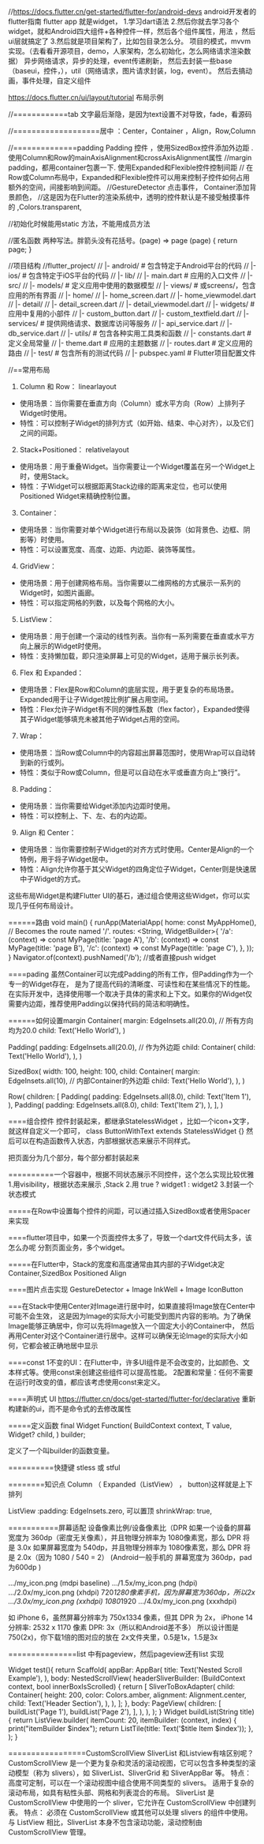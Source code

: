 

//https://docs.flutter.cn/get-started/flutter-for/android-devs android开发者的flutter指南
flutter app 就是widget，
1.学习dart语法
2.然后你就去学习各个widget，就和Android四大组件+各种控件一样，然后各个组件属性，用法 ，然后ui层就搞定了
3.然后就是项目架构了，比如包目录怎么分。 项目的模式，mvvm实现。（去看看开源项目，demo，人家架构，怎么初始化，怎么网络请求渲染数据）
异步网络请求，异步的处理，event传递刷新，
然后去封装一些base（baseui，控件，），util（网络请求，图片请求封装，log，event）。
然后去搞动画，事件处理，自定义组件

https://docs.flutter.cn/ui/layout/tutorial 布局示例


//============tab 文字最后渐隐，是因为text设置不对导致，fade，看源码

//===================居中 ：Center，Container ，Align，Row,Column

//==============padding Padding 控件 ，使用SizedBox控件添加外边距 .使用Column和Row的mainAxisAlignment和crossAxisAlignment属性
//margin padding，都用container包裹一下.  使用Expanded和Flexible控件控制间距
// 在Row或Column布局中，Expanded和Flexible控件可以用来控制子控件如何占用额外的空间，间接影响到间距。
//GestureDetector 点击事件， Container添加背景颜色，
//这是因为在Flutter的渲染系统中，透明的控件默认是不接受触摸事件的 ,Colors.transparent,

//初始化时候能用static 方法，不能用成员方法

//匿名函数 两种写法。胖箭头没有花括号。(page) => page   (page) { return page; }



//项目结构
//flutter_project/
// |- android/ # 包含特定于Android平台的代码
// |- ios/ # 包含特定于iOS平台的代码
// |- lib/
//    |- main.dart # 应用的入口文件
//    |- src/
//       |- models/ # 定义应用中使用的数据模型
//       |- views/ # 或screens/，包含应用的所有界面
//          |- home/
//             |- home_screen.dart
//             |- home_viewmodel.dart
//          |- detail/
//             |- detail_screen.dart
//             |- detail_viewmodel.dart
//       |- widgets/ # 应用中复用的小部件
//          |- custom_button.dart
//          |- custom_textfield.dart
//       |- services/ # 提供网络请求、数据库访问等服务
//          |- api_service.dart
//          |- db_service.dart
//       |- utils/ # 包含各种实用工具类和函数
//          |- constants.dart # 定义全局常量
//          |- theme.dart # 应用的主题数据
//    |- routes.dart # 定义应用的路由
// |- test/ # 包含所有的测试代码
// |- pubspec.yaml # Flutter项目配置文件


//==常用布局


1. Column 和 Row： linearlayout
- 使用场景：当你需要在垂直方向（Column）或水平方向（Row）上排列子Widget时使用。
- 特性：可以控制子Widget的排列方式（如开始、结束、中心对齐），以及它们之间的间距。

2. Stack+Positioned： relativelayout
- 使用场景：用于重叠Widget。当你需要让一个Widget覆盖在另一个Widget上时，使用Stack。
- 特性：子Widget可以根据距离Stack边缘的距离来定位，也可以使用 Positioned Widget来精确控制位置。


3. Container： 
- 使用场景：当你需要对单个Widget进行布局以及装饰（如背景色、边框、阴影等）时使用。
- 特性：可以设置宽度、高度、边距、内边距、装饰等属性。

4. GridView：
- 使用场景：用于创建网格布局。当你需要以二维网格的方式展示一系列的Widget时，如图片画廊。
- 特性：可以指定网格的列数，以及每个网格的大小。

5. ListView：
- 使用场景：用于创建一个滚动的线性列表。当你有一系列需要在垂直或水平方向上展示的Widget时使用。
- 特性：支持懒加载，即只渲染屏幕上可见的Widget，适用于展示长列表。

6. Flex 和 Expanded：
- 使用场景：Flex是Row和Column的底层实现，用于更复杂的布局场景。Expanded用于让子Widget按比例扩展占用空间。
- 特性：Flex允许子Widget有不同的弹性系数（flex factor），Expanded使得其子Widget能够填充未被其他子Widget占用的空间。

7. Wrap：
- 使用场景：当Row或Column中的内容超出屏幕范围时，使用Wrap可以自动转到新的行或列。
- 特性：类似于Row或Column，但是可以自动在水平或垂直方向上“换行”。

8. Padding：
- 使用场景：当你需要给Widget添加内边距时使用。
- 特性：可以控制上、下、左、右的内边距。

9. Align 和 Center：
- 使用场景：当你需要控制子Widget的对齐方式时使用。Center是Align的一个特例，用于将子Widget居中。
- 特性：Align允许你基于其父Widget的四角定位子Widget，Center则是快速居中子Widget的方式。

这些布局Widget是构建Flutter UI的基石，通过组合使用这些Widget，你可以实现几乎任何布局设计。




======路由
void main() {
runApp(MaterialApp(
home: const MyAppHome(), // Becomes the route named '/'.
routes: <String, WidgetBuilder>{
'/a': (context) => const MyPage(title: 'page A'),
'/b': (context) => const MyPage(title: 'page B'),
'/c': (context) => const MyPage(title: 'page C'),
},
));
}
Navigator.of(context).pushNamed('/b'); //或者直接push widget

====pading
虽然Container可以完成Padding的所有工作，但Padding作为一个专一的Widget存在，
是为了提高代码的清晰度、可读性和在某些情况下的性能。
在实际开发中，选择使用哪一个取决于具体的需求和上下文。如果你的Widget仅需要内边距，推荐使用Padding以保持代码的简洁和明确性。

======如何设置margin
Container(
margin: EdgeInsets.all(20.0), // 所有方向均为20.0
child: Text('Hello World'),
)

Padding(
padding: EdgeInsets.all(20.0), // 作为外边距
child: Container(
child: Text('Hello World'),
),
)

SizedBox(
width: 100,
height: 100,
child: Container(
margin: EdgeInsets.all(10), // 内部Container的外边距
child: Text('Hello World'),
),
)

Row(
children: <Widget>[
Padding(
padding: EdgeInsets.all(8.0),
child: Text('Item 1'),
),
Padding(
padding: EdgeInsets.all(8.0),
child: Text('Item 2'),
),
],
)

====组合控件
控件封装起来，都继承StatelessWidget ，比如一个icon+文字，就这样自定义一个即可，  class ButtonWithText extends StatelessWidget {}
然后可以在构造函数传入状态，内部根据状态来展示不同样式。

把页面分为几个部分，每个部分都封装起来

==========一个容器中，根据不同状态展示不同控件，这个怎么实现比较优雅
1.用visibility，根据状态来展示 ,Stack
2.用 true ? widget1  : widget2 
3.封装一个状态模式

=====在Row中设置每个控件的间距，可以通过插入SizedBox或者使用Spacer来实现

====flutter项目中，如果一个页面控件太多了，导致一个dart文件代码太多，该怎么办呢
分割页面业务，多个widget。

=====在Flutter中，Stack的宽度和高度通常由其内部的子Widget决定
Container,SizedBox Positioned Align

====图片点击实现
GestureDetector + Image
InkWell + Image
IconButton 

===在Stack中使用Center对Image进行居中时，如果直接将Image放在Center中可能不会生效，
这是因为Image的实际大小可能受到图片内容的影响。为了确保Image能够正确居中，你可以先将Image放入一个固定大小的Container中，
然后再用Center对这个Container进行居中。这样可以确保无论Image的实际大小如何，它都会被正确地居中显示


====const
1不变的UI：在Flutter中，许多UI组件是不会改变的，比如颜色、文本样式等。使用const来创建这些组件可以提高性能。 
2配置和常量：任何不需要在运行时改变的值，都应该考虑使用const来定义。

====声明式 UI
https://flutter.cn/docs/get-started/flutter-for/declarative
重新构建新的ui，而不是命令式的去修改属性

=====定义函数
final Widget Function(
BuildContext context,
T value,
Widget? child,
) builder;

定义了一个叫builder的函数变量。

==========快捷键
stless 或 stful 




========知识点
Column （ Expanded（ListView） ， button)这样就是上下排列

ListView :padding: EdgeInsets.zero,   可以置顶
shrinkWrap: true,


===========屏幕适配
设备像素比例/设备像素比（DPR
如果一个设备的屏幕宽度为 360dp（密度无关像素），并且物理分辨率为 1080像素宽，那么 DPR 将是 3.0x
如果屏幕宽度为 540dp，并且物理分辨率为 1080像素宽，那么 DPR 将是 2.0x（因为 1080 / 540 = 2）
(Android一般手机的 屏幕宽度为 360dp，pad为600dp )

.../my_icon.png       (mdpi baseline)
.../1.5x/my_icon.png  (hdpi)
.../2.0x/my_icon.png  (xhdpi)  720*1280像素手机，因为屏幕宽为360dp，所以2x
.../3.0x/my_icon.png  (xxhdpi)  1080*1920
.../4.0x/my_icon.png  (xxxhdpi)

如 iPhone 6，虽然屏幕分辨率为 750x1334 像素，但其 DPR 为 2x，
iPhone 14  分辨率: 2532 x 1170 像素  DPR: 3x（所以和Android差不多）
所以设计图是750(2x)，你下载1倍的图对应的放在 2x文件夹里，0.5是1x，1.5是3x


===============list 中有pageview，然后pageview还有list 实现

Widget test(){
return Scaffold(
appBar: AppBar(
title: Text('Nested Scroll Example'),
),
body: NestedScrollView(
headerSliverBuilder: (BuildContext context, bool innerBoxIsScrolled) {
return <Widget>[
SliverToBoxAdapter(
child: Container(
height: 200,
color: Colors.amber,
alignment: Alignment.center,
child: Text('Header Section'),
),
),
];
},
body: PageView(
children: <Widget>[
buildList('Page 1'),
buildList('Page 2'),
],
),
),
);
}
Widget buildList(String title) {
return ListView.builder(
itemCount: 20,
itemBuilder: (context, index) {
print("itemBuilder $index");
return ListTile(title: Text('$title Item $index'));
},
);
}

=================CustomScrollView SliverList 和Listview有啥区别呢？
CustomScrollView 是一个更为复杂和灵活的滚动视图，它可以包含多种类型的滚动模型（称为 slivers），如 SliverList、SliverGrid 和 SliverAppBar 等。
特点：
高度可定制，可以在一个滚动视图中组合使用不同类型的 slivers。
适用于复杂的滚动布局，如具有粘性头部、网格和列表混合的布局。
SliverList 是 CustomScrollView 中使用的一个 sliver，它允许在 CustomScrollView 中创建列表。
特点：
必须在 CustomScrollView 或其他可以处理 slivers 的组件中使用。
与 ListView 相比，SliverList 本身不包含滚动功能，滚动控制由 CustomScrollView 管理。
















